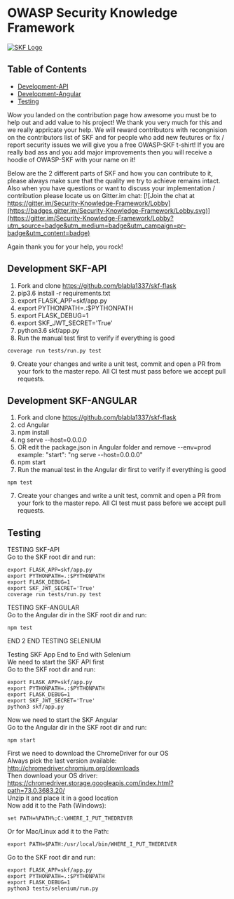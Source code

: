 # OWASP Security Knowledge Framework
[![SKF Logo](https://www.securityknowledgeframework.org/img/banner-wiki-owasp.jpg)](https://www.securityknowledgeframework.org/) 

## Table of Contents
* [Development-API](#development-api)
* [Development-Angular](#development-angular)
* [Testing](#testing)

Wow you landed on the contribution page how awesome you must be to help out and add value to his project! We thank you very much for this and we really appricate your help. We will reward contributors with recongnision on the contributors list of SKF and for people who add new feutures or fix / report security issues we will give you a free OWASP-SKF t-shirt! If you are really bad ass and you add major improvements then you will receive a hoodie of OWASP-SKF with your name on it!

Below are the 2 different parts of SKF and how you can contribute to it, please always make sure that the quality we try to achieve remains intact. Also when you have questions or want to discuss your implementation / contribution please locate us on Gitter.im chat: [![Join the chat at https://gitter.im/Security-Knowledge-Framework/Lobby](https://badges.gitter.im/Security-Knowledge-Framework/Lobby.svg)](https://gitter.im/Security-Knowledge-Framework/Lobby?utm_source=badge&utm_medium=badge&utm_campaign=pr-badge&utm_content=badge)

Again thank you for your help, you rock!

## <a name="development-api"></a>Development SKF-API

1. Fork and clone https://github.com/blabla1337/skf-flask
2. pip3.6 install -r requirements.txt
3. export FLASK_APP=skf/app.py
4. export PYTHONPATH=.:$PYTHONPATH
5. export FLASK_DEBUG=1
6. export SKF_JWT_SECRET='True'
7. python3.6 skf/app.py
8. Run the manual test first to verify if everything is good
``` 
coverage run tests/run.py test
``` 
9. Create your changes and write a unit test, commit and open a PR from your fork to the master repo. All CI test must pass before we accept pull requests.

## <a name="development-angular"></a>Development SKF-ANGULAR

1. Fork and clone https://github.com/blabla1337/skf-flask
2. cd Angular
3. npm install
4. ng serve --host=0.0.0.0 
4. OR edit the package.json in Angular folder and remove --env=prod example: "start": "ng serve --host=0.0.0.0"
5. npm start
6. Run the manual test in the Angular dir first to verify if everything is good
``` 
npm test
``` 
7. Create your changes and write a unit test, commit and open a PR from your fork to the master repo. All CI test must pass before we accept pull requests.


## <a name="testing"></a>Testing

TESTING SKF-API<br>
Go to the SKF root dir and run:
```
export FLASK_APP=skf/app.py
export PYTHONPATH=.:$PYTHONPATH
export FLASK_DEBUG=1
export SKF_JWT_SECRET='True'
coverage run tests/run.py test
```

TESTING SKF-ANGULAR<br>
Go to the Angular dir in the SKF root dir and run:
```
npm test
```

END 2 END TESTING SELENIUM<br>

Testing SKF App End to End with Selenium<br>
We need to start the SKF API first<br>
Go to the SKF root dir and run:
```
export FLASK_APP=skf/app.py
export PYTHONPATH=.:$PYTHONPATH
export FLASK_DEBUG=1
export SKF_JWT_SECRET='True'
python3 skf/app.py
```

Now we need to start the SKF Angular<br>
Go to the Angular dir in the SKF root dir and run:
```
npm start
```

First we need to download the ChromeDriver for our OS<br>
Always pick the last version available:<br>
http://chromedriver.chromium.org/downloads<br>
Then download your OS driver:<br>
https://chromedriver.storage.googleapis.com/index.html?path=73.0.3683.20/<br>
Unzip it and place it in a good location<br>
Now add it to the Path (Windows):<br>
```
set PATH=%PATH%;C:\WHERE_I_PUT_THEDRIVER
```
Or for Mac/Linux add it to the Path:<br>
```
export PATH=$PATH:/usr/local/bin/WHERE_I_PUT_THEDRIVER
```
Go to the SKF root dir and run:
```
export FLASK_APP=skf/app.py
export PYTHONPATH=.:$PYTHONPATH
export FLASK_DEBUG=1
python3 tests/selenium/run.py
```
